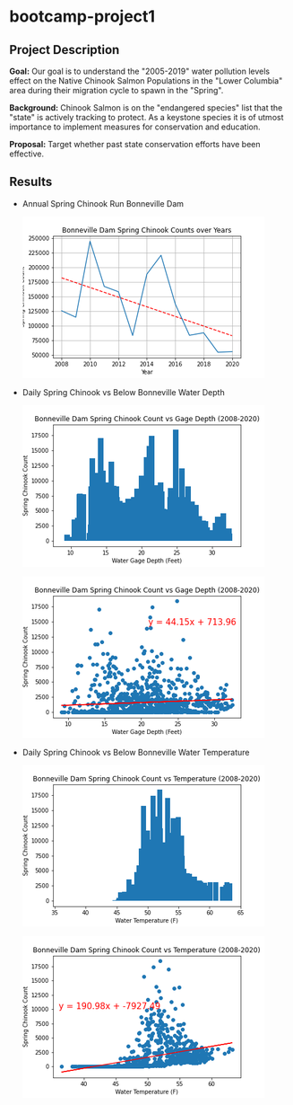 # bootcamp-project1

## Project Description

**Goal:** Our goal is to understand the "2005-2019" water pollution levels effect on the Native Chinook Salmon Populations in the "Lower Columbia" area during their migration cycle to spawn in the "Spring".

**Background:** Chinook Salmon is on the "endangered species" list that the "state" is actively tracking to protect.
As a keystone species it is of utmost importance to implement measures for conservation and education.

**Proposal:** Target whether past state conservation efforts have been effective.

## Results

- Annual Spring Chinook Run Bonneville Dam

  ![Annual Salmon](Annual_Images/bonn_annual_salmon.png)

- Daily Spring Chinook vs Below Bonneville Water Depth

  ![Daily Salmon Below Depth Bar](Daily_Images/bonn_below_daily_bar_gage.png)

  ![Daily Salmon Below Depth Scatter](Daily_Images/bonn_below_daily_scatter_gage.png)

- Daily Spring Chinook vs Below Bonneville Water Temperature

  ![Daily Salmon Below Temp Bar](Daily_Images/bonn_below_daily_bar_temp.png)

  ![Daily Salmon Below Temp Scatter](Daily_Images/bonn_below_daily_scatter_temp.png)
